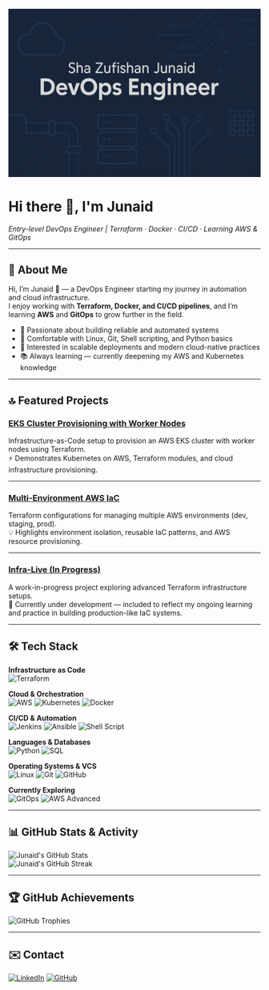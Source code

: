 <!-- Banner -->
![banner](profile_banner.png)

# Hi there 👋, I'm Junaid

*Entry-level DevOps Engineer | Terraform · Docker · CI/CD · Learning AWS & GitOps*

---

## 🔎 About Me
Hi, I’m Junaid 👋 — a DevOps Engineer starting my journey in automation and cloud infrastructure.  
I enjoy working with **Terraform, Docker, and CI/CD pipelines**, and I’m learning **AWS** and **GitOps** to grow further in the field.

- 🚀 Passionate about building reliable and automated systems  
- 🐧 Comfortable with Linux, Git, Shell scripting, and Python basics  
- 🎯 Interested in scalable deployments and modern cloud-native practices  
- 📚 Always learning — currently deepening my AWS and Kubernetes knowledge  

---

## 🔝 Featured Projects

### [EKS Cluster Provisioning with Worker Nodes](https://github.com/junaid-13/EKS-cluster-provisioning-with-worker-nodes)
Infrastructure-as-Code setup to provision an AWS EKS cluster with worker nodes using Terraform.  
⚡ Demonstrates Kubernetes on AWS, Terraform modules, and cloud infrastructure provisioning.  

---

### [Multi-Environment AWS IaC](https://github.com/junaid-13/Multi-Environment-AWS-IAC)
Terraform configurations for managing multiple AWS environments (dev, staging, prod).  
💡 Highlights environment isolation, reusable IaC patterns, and AWS resource provisioning.  

---

### [Infra-Live (In Progress)](https://github.com/junaid-13/infra-live)
A work-in-progress project exploring advanced Terraform infrastructure setups.  
🚧 Currently under development — included to reflect my ongoing learning and practice in building production-like IaC systems.  

---

## 🛠 Tech Stack

**Infrastructure as Code**  
![Terraform](https://img.shields.io/badge/Terraform-623CE4?style=for-the-badge&logo=terraform&logoColor=white)

**Cloud & Orchestration**  
![AWS](https://img.shields.io/badge/AWS-FF9900?style=for-the-badge&logo=amazonaws&logoColor=white)
![Kubernetes](https://img.shields.io/badge/Kubernetes-326CE5?style=for-the-badge&logo=kubernetes&logoColor=white)
![Docker](https://img.shields.io/badge/Docker-2496ED?style=for-the-badge&logo=docker&logoColor=white)

**CI/CD & Automation**  
![Jenkins](https://img.shields.io/badge/Jenkins-D24939?style=for-the-badge&logo=jenkins&logoColor=white)
![Ansible](https://img.shields.io/badge/Ansible-EE0000?style=for-the-badge&logo=ansible&logoColor=white)
![Shell Script](https://img.shields.io/badge/Shell_Script-121011?style=for-the-badge&logo=gnu-bash&logoColor=white)

**Languages & Databases**  
![Python](https://img.shields.io/badge/Python-3776AB?style=for-the-badge&logo=python&logoColor=white)
![SQL](https://img.shields.io/badge/SQL-336791?style=for-the-badge&logo=postgresql&logoColor=white)

**Operating Systems & VCS**  
![Linux](https://img.shields.io/badge/Linux-FCC624?style=for-the-badge&logo=linux&logoColor=black)
![Git](https://img.shields.io/badge/Git-F05032?style=for-the-badge&logo=git&logoColor=white)
![GitHub](https://img.shields.io/badge/GitHub-181717?style=for-the-badge&logo=github&logoColor=white)

**Currently Exploring**  
![GitOps](https://img.shields.io/badge/GitOps-009639?style=for-the-badge&logo=flux&logoColor=white)
![AWS Advanced](https://img.shields.io/badge/AWS_Advanced-FF9900?style=for-the-badge&logo=amazonaws&logoColor=white)

---

## 📊 GitHub Stats & Activity

![Junaid's GitHub Stats](https://github-readme-stats.vercel.app/api?username=junaid-13&show_icons=true&theme=dark&hide_border=true)  
![Junaid's GitHub Streak](https://github-readme-streak-stats.herokuapp.com?user=junaid-13&theme=dark&hide_border=true)

---

## 🏆 GitHub Achievements

![GitHub Trophies](https://github-profile-trophy.vercel.app/?username=junaid-13&theme=darkhub&no-frame=true&no-bg=true&margin-w=15&column=3&title=Commits,Stars,Repositories)

---

## ✉️ Contact
[![LinkedIn](https://img.shields.io/badge/LinkedIn-blue?style=for-the-badge&logo=linkedin)](https://www.linkedin.com/in/sha-zufishan-junaid)
[![GitHub](https://img.shields.io/badge/GitHub-black?style=for-the-badge&logo=github)](https://github.com/junaid-13)  
